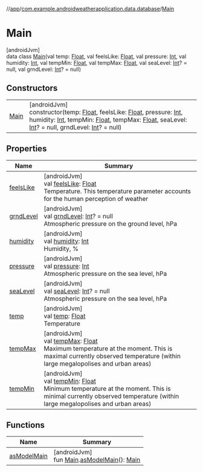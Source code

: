 //[app](../../../index.md)/[com.example.androidweatherapplication.data.database](../index.md)/[Main](index.md)

# Main

[androidJvm]\
data class [Main](index.md)(val temp: [Float](https://kotlinlang.org/api/latest/jvm/stdlib/kotlin/-float/index.html), val feelsLike: [Float](https://kotlinlang.org/api/latest/jvm/stdlib/kotlin/-float/index.html), val pressure: [Int](https://kotlinlang.org/api/latest/jvm/stdlib/kotlin/-int/index.html), val humidity: [Int](https://kotlinlang.org/api/latest/jvm/stdlib/kotlin/-int/index.html), val tempMin: [Float](https://kotlinlang.org/api/latest/jvm/stdlib/kotlin/-float/index.html), val tempMax: [Float](https://kotlinlang.org/api/latest/jvm/stdlib/kotlin/-float/index.html), val seaLevel: [Int](https://kotlinlang.org/api/latest/jvm/stdlib/kotlin/-int/index.html)? = null, val grndLevel: [Int](https://kotlinlang.org/api/latest/jvm/stdlib/kotlin/-int/index.html)? = null)

## Constructors

| | |
|---|---|
| [Main](-main.md) | [androidJvm]<br>constructor(temp: [Float](https://kotlinlang.org/api/latest/jvm/stdlib/kotlin/-float/index.html), feelsLike: [Float](https://kotlinlang.org/api/latest/jvm/stdlib/kotlin/-float/index.html), pressure: [Int](https://kotlinlang.org/api/latest/jvm/stdlib/kotlin/-int/index.html), humidity: [Int](https://kotlinlang.org/api/latest/jvm/stdlib/kotlin/-int/index.html), tempMin: [Float](https://kotlinlang.org/api/latest/jvm/stdlib/kotlin/-float/index.html), tempMax: [Float](https://kotlinlang.org/api/latest/jvm/stdlib/kotlin/-float/index.html), seaLevel: [Int](https://kotlinlang.org/api/latest/jvm/stdlib/kotlin/-int/index.html)? = null, grndLevel: [Int](https://kotlinlang.org/api/latest/jvm/stdlib/kotlin/-int/index.html)? = null) |

## Properties

| Name | Summary |
|---|---|
| [feelsLike](feels-like.md) | [androidJvm]<br>val [feelsLike](feels-like.md): [Float](https://kotlinlang.org/api/latest/jvm/stdlib/kotlin/-float/index.html)<br>Temperature. This temperature parameter accounts for the human perception of weather |
| [grndLevel](grnd-level.md) | [androidJvm]<br>val [grndLevel](grnd-level.md): [Int](https://kotlinlang.org/api/latest/jvm/stdlib/kotlin/-int/index.html)? = null<br>Atmospheric pressure on the ground level, hPa |
| [humidity](humidity.md) | [androidJvm]<br>val [humidity](humidity.md): [Int](https://kotlinlang.org/api/latest/jvm/stdlib/kotlin/-int/index.html)<br>Humidity, % |
| [pressure](pressure.md) | [androidJvm]<br>val [pressure](pressure.md): [Int](https://kotlinlang.org/api/latest/jvm/stdlib/kotlin/-int/index.html)<br>Atmospheric pressure on the sea level, hPa |
| [seaLevel](sea-level.md) | [androidJvm]<br>val [seaLevel](sea-level.md): [Int](https://kotlinlang.org/api/latest/jvm/stdlib/kotlin/-int/index.html)? = null<br>Atmospheric pressure on the sea level, hPa |
| [temp](temp.md) | [androidJvm]<br>val [temp](temp.md): [Float](https://kotlinlang.org/api/latest/jvm/stdlib/kotlin/-float/index.html)<br>Temperature |
| [tempMax](temp-max.md) | [androidJvm]<br>val [tempMax](temp-max.md): [Float](https://kotlinlang.org/api/latest/jvm/stdlib/kotlin/-float/index.html)<br>Maximum temperature at the moment. This is maximal currently observed temperature (within large megalopolises and urban areas) |
| [tempMin](temp-min.md) | [androidJvm]<br>val [tempMin](temp-min.md): [Float](https://kotlinlang.org/api/latest/jvm/stdlib/kotlin/-float/index.html)<br>Minimum temperature at the moment. This is minimal currently observed temperature (within large megalopolises and urban areas) |

## Functions

| Name | Summary |
|---|---|
| [asModelMain](../as-model-main.md) | [androidJvm]<br>fun [Main](index.md).[asModelMain](../as-model-main.md)(): [Main](../../com.example.androidweatherapplication.model/-main/index.md) |
